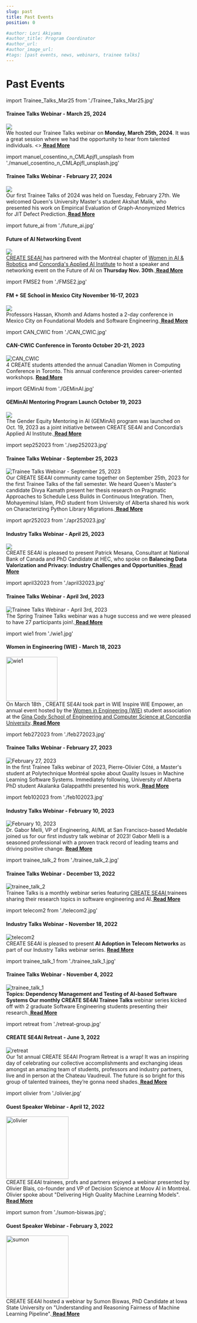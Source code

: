 ```yaml
---
slug: past
title: Past Events
position: 0

#author: Lori Akiyama
#author_title: Program Coordinator 
#author_url: 
#author_image_url: 
#tags: [past events, news, webinars, trainee talks]
---
```

# Past Events 

import Trainee_Talks_Mar25 from './Trainee_Talks_Mar25.jpg'

<div class="container2">
<h4>Trainee Talks Webinar - March 25, 2024</h4>
<div className="events" style={{ 
    '@media screen and (max-width: 966px)': {
        maxHeight: '100%',
        flexWrap: 'wrap',
        maxWidth: '350px'
    }
}}>  
<div class="manuel_cosentino_n_CMLApjfI_unsplash1">
<img src={Trainee_Talks_Mar25}/>
</div>
<div class="text">We hosted our Trainee Talks webinar on <strong>Monday, March 25th, 2024</strong>. It was a great session where we had the opportunity to hear from talented individuals.
<></><a href="/blog/2022/09/21/past/event/Trainee_Talks_Mar25"> <strong>Read More</strong></a></div>
</div>  </div>






import manuel_cosentino_n_CMLApjfI_unsplash from './manuel_cosentino_n_CMLApjfI_unsplash.jpg'

<div class="container2">

<h4>Trainee Talks Webinar - February 27, 2024</h4>
<div className="events" style={{ 
    '@media screen and (max-width: 966px)': {
        maxHeight: '100%',
        flexWrap: 'wrap',
        maxWidth: '350px'
    }
}}><div class="manuel_cosentino_n_CMLApjfI_unsplash1">
<img src={manuel_cosentino_n_CMLApjfI_unsplash}/></div>
<div class="text">Our first Trainee Talks of 2024 was held on Tuesday, February 27th. We welcomed Queen's University Master's student Akshat Malik, who presented his work on Empirical Evaluation of Graph-Anonymized Metrics for JIT Defect Prediction.<a href="/blog/2022/09/21/past/event/Trainee_Talks_Webinar_February27"><strong> Read More </strong></a>
</div></div></div>


import future_ai from './future_ai.jpg'

<div class="container2">
<h4>Future of AI Networking Event</h4>
<div className="events" style={{ 
    '@media screen and (max-width: 966px)': {
        maxHeight: '100%',
        flexWrap: 'wrap',
        maxWidth: '350px'
    }
}}><div class="manuel_cosentino_n_CMLApjfI_unsplash1">
<img src={future_ai}/></div>
<div class="text"><a href="https://se4ai.org/">CREATE SE4AI </a>has partnered with the Montréal chapter of <a href="https://www.womeninairobotics.de/">Women in AI & Robotics</a> and <a href="https://www.concordia.ca/research/applied-ai-institute.html">Concordia's Applied AI Institute</a> to host a speaker and networking event on the Future of AI on <strong>Thursday Nov. 30th</strong>.<a href="/blog/2022/09/21/past/event/Future_of_AI_Networking"> <strong>Read More</strong></a>
</div></div></div>


import FMSE2 from './FMSE2.jpg'

<div class="container2">

<h4>FM + SE School in Mexico City November 16-17, 2023 ​</h4>
<div className="events" style={{ 
    '@media screen and (max-width: 966px)': {
        maxHeight: '100%',
        flexWrap: 'wrap',
        maxWidth: '350px'
    }
}}><div class="manuel_cosentino_n_CMLApjfI_unsplash1">
<img src={FMSE2}/></div>
<div class="text">Professors Hassan, Khomh and Adams hosted a 2-day conference in Mexico City on Foundational Models and Software Engineering.<a href="/blog/2022/09/21/past/event/FM_SE_School_in_Mexico_City_November_16_17_2023"> <strong>Read More</strong></a>
</div></div></div>






import CAN_CWIC from './CAN_CWIC.jpg'

<div class="container2">

<h4>CAN-CWIC Conference in Toronto October 20-21, 2023</h4>
<div className="events" style={{ 
    '@media screen and (max-width: 966px)': {
        maxHeight: '100%',
        flexWrap: 'wrap',
        maxWidth: '350px'
    }
}}><div class="manuel_cosentino_n_CMLApjfI_unsplash1">
<img src={CAN_CWIC} alt="CAN_CWIC"  />
</div>
<div class="text">4 CREATE students attended the annual Canadian Women in Computing Conference in Toronto. This annual conference provides career-oriented workshops. <a href="/blog/2022/09/21/past/event/CAN-CWIC_Conference_in_Toronto_October20-21_2023"><strong> Read More</strong></a>
</div></div></div>



import GEMinAI from './GEMinAI.jpg'

<div class="container2">
<h4>GEMinAI Mentoring Program Launch October 19, 2023</h4>
<div className="events" style={{ 
    '@media screen and (max-width: 966px)': {
        maxHeight: '100%',
        flexWrap: 'wrap',
        maxWidth: '350px'
    }
}}><div class="manuel_cosentino_n_CMLApjfI_unsplash1">
<img src={GEMinAI} className="GEM"  />
</div>
<div class="text">The Gender Equity Mentoring in AI (GEMinAI) program was launched on Oct. 19, 2023 as a joint initiative between CREATE SE4AI and Concordia’s Applied AI Institute.<a href="/blog/2022/09/21/past/event/GEMinAI_Mentoring_Program_Launch_October19_2023"> <strong> Read More</strong></a>
</div></div></div>

import sep252023 from './sep252023.jpg'

<div class="container2">
<h4>Trainee Talks Webinar - September 25, 2023</h4>
<div className="events" style={{ 
    '@media screen and (max-width: 966px)': {
        maxHeight: '100%',
        flexWrap: 'wrap',
        maxWidth: '350px'
    }
}}><div class="manuel_cosentino_n_CMLApjfI_unsplash1">
<img src={sep252023} className="sep252023" alt="Trainee Talks Webinar - September 25, 2023" /></div>
<div class="text">Our CREATE SE4AI community came together on September 25th, 2023 for the first Trainee Talks of the fall semester.  We heard Queen's Master's candidate Divya Kamath present her thesis research on Pragmatic Approaches to Schedule Less Builds in Continuous Integration.  Then, Mohayeminul Islam, PhD student from University of Alberta shared his work on Characterizing Python Library Migrations.<a href="/blog/2022/09/21/past/event/Trainee_Talks_Webinar_September25_2023"> <strong> Read More</strong></a>
</div></div></div>



import apr252023 from './apr252023.jpg'

<div class="container2">
<h4> Industry Talks Webinar - April 25, 2023</h4>
<div className="events" style={{ 
    '@media screen and (max-width: 966px)': {
        maxHeight: '100%',
        flexWrap: 'wrap',
        maxWidth: '350px'
    }
}}><div class="manuel_cosentino_n_CMLApjfI_unsplash1"><img src={apr252023}/></div>
<div class="text">CREATE SE4AI is pleased to present Patrick Mesana, Consultant at National Bank of Canada and PhD Candidate at HEC, who spoke on <strong>Balancing Data Valorization and Privacy: Industry Challenges and Opportunities</strong>.<a href="/blog/2022/09/21/past/event/Industry_Talks_Webinar_April25_2023"> <strong> Read More</strong></a>
</div></div></div>




import april32023 from './april32023.jpg'

<div class="container2">
<h4>Trainee Talks Webinar - April 3rd, 2023</h4>
<div className="events" style={{ 
    '@media screen and (max-width: 966px)': {
        maxHeight: '100%',
        flexWrap: 'wrap',
        maxWidth: '350px'
    }
}}>
<div class="manuel_cosentino_n_CMLApjfI_unsplash1">
<img src={april32023} alt="Trainee Talks Webinar - April 3rd, 2023"/></div>
<div class="text">The Spring Trainee Talks webinar was a huge success and we were pleased to have 27 participants join!.<a href="/blog/2022/09/21/past/event/Trainee_Talks_Webinar_April3rd_2023"> <strong> Read More</strong></a>
</div></div> </div>


import wie1 from './wie1.jpg'

<div class="container2">
<h4>Women in Engineering (WIE) - March 18, 2023</h4>
<div className="events" style={{ 
    '@media screen and (max-width: 966px)': {
        maxHeight: '100%',
        flexWrap: 'wrap',
        maxWidth: '350px'
    }
}}>
<div class="manuel_cosentino_n_CMLApjfI_unsplash1"><img class="image" src={wie1} alt="wie1" width="140px" height="120px"/></div>
<div class="text">On March 18th , CREATE SE4AI took part in WIE Inspire WIE Empower, an annual event hosted by the <a href="https://www.womeninengineeringconcordia.com/">Women in Engineering (WIE)</a> student association at the <a href="https://www.concordia.ca/ginacody.html">Gina Cody School of Engineering and Computer Science at Concordia University</a>.<a href="/blog/2022/09/21/past/event/Women_in_Engineering_March18"> <strong> Read More</strong></a>
</div></div></div>



import feb272023 from './feb272023.jpg'

<div class="container2">
<h4>Trainee Talks Webinar - February 27, 2023</h4>
<div className="events" style={{ 
    '@media screen and (max-width: 966px)': {
        maxHeight: '100%',
        flexWrap: 'wrap',
        maxWidth: '350px'
    }
}}>
<div class="manuel_cosentino_n_CMLApjfI_unsplash1">
    <img src={feb272023} alt="February 27, 2023"/></div>
<div class="text">In the first Trainee Talks webinar of 2023, Pierre-Olivier Côté, a Master&#39;s student at Polytechnique Montréal spoke about Quality Issues in Machine Learning Software Systems. Immediately following, University of Alberta PhD student Akalanka Galappaththi presented his work.<a href="/blog/2022/09/21/past/event/Trainee_Talks_Webinar_February27_2023"><strong> Read More</strong></a>
</div></div></div>




import feb102023 from './feb102023.jpg'

<div class="container2">
<h4>Industry Talks Webinar - February 10, 2023</h4>
<div className="events" style={{ 
    '@media screen and (max-width: 966px)': {
        maxHeight: '100%',
        flexWrap: 'wrap',
        maxWidth: '350px'
    }
}}>
<div class="manuel_cosentino_n_CMLApjfI_unsplash1">
    <img src={feb102023} alt="February 10, 2023" /></div>
<div class="text"> Dr. Gabor Melli, VP of Engineering, AI/ML at San Francisco-based Medable joined us for our first industry talk webinar of 2023! Gabor Melli is a seasoned professional with a proven track record of leading teams and driving positive change. <a href="/blog/2022/09/21/past/event/Industry_Talks_Webinar_February10"><strong> Read More</strong></a>
</div></div></div>



import trainee_talk_2 from './trainee_talk_2.jpg'

<div class="container2">
<h4>Trainee Talks Webinar - December 13, 2022</h4>
<div className="events" style={{ 
    '@media screen and (max-width: 966px)': {
        maxHeight: '100%',
        flexWrap: 'wrap',
        maxWidth: '350px'
    }
}}>
  <div class="manuel_cosentino_n_CMLApjfI_unsplash1">
    <img src={trainee_talk_2} alt="trainee_talk_2" />
  </div>
  <div class="text">Trainee Talks is a monthly webinar series featuring <a href="https://se4ai.org/"> CREATE SE4AI </a>trainees sharing their research topics in software engineering and AI.<a href="/blog/2022/09/21/past/event/Trainee_Talks_Webinar_December13_2022"><strong> Read More</strong></a>
  </div>
</div></div>






import telecom2 from './telecom2.jpg'

<div class="container2">
<h4>Industry Talks Webinar - November 18, 2022</h4>
<div className="events" style={{ 
    '@media screen and (max-width: 966px)': {
        maxHeight: '100%',
        flexWrap: 'wrap',
        maxWidth: '350px'
    }
}}>
<div class="manuel_cosentino_n_CMLApjfI_unsplash1">
    <img src={telecom2} alt="telecom2" /></div>
<div class="text">CREATE SE4AI is pleased to present <strong>AI Adoption in Telecom Networks</strong> as part of our Industry Talks webinar series.
<a href="/blog/2022/09/21/past/event/Industry_Talks_Webinar_November18_2022"> <strong> Read More</strong></a>
</div></div></div>



import trainee_talk_1 from './trainee_talk_1.jpg'

<div class="container2">
<h4>Trainee Talks Webinar - November 4, 2022</h4>
<div className="events" style={{ 
    '@media screen and (max-width: 966px)': {
        maxHeight: '100%',
        flexWrap: 'wrap',
        maxWidth: '350px'
    }
}}>
<div class="manuel_cosentino_n_CMLApjfI_unsplash1">
    <img src={trainee_talk_1} alt="trainee_talk_1" /></div>
<div class="text"><strong>Topics: Dependency Management and Testing of AI-based Software Systems Our monthly CREATE SE4AI Trainee Talks </strong> webinar series kicked off with 2 graduate Software Engineering students presenting their research.<a href="/blog/2022/09/21/past/event/Trainee_Talks_Webinar_November4_2022"> <strong> Read More</strong></a>
</div></div></div>



import retreat from './retreat-group.jpg'

<div class="container2">
<h4>CREATE SE4AI Retreat - June 3, 2022</h4>
<div className="events" style={{ 
    '@media screen and (max-width: 966px)': {
        maxHeight: '100%',
        flexWrap: 'wrap',
        maxWidth: '350px'
    }
}}>
<div class="manuel_cosentino_n_CMLApjfI_unsplash1">
    <img src={retreat} alt="retreat" /></div>
<div class="text">Our 1st annual CREATE SE4AI Program Retreat is a wrap! It was an inspiring day of celebrating our collective accomplishments and exchanging ideas amongst an amazing team of students, professors and industry partners, live and in person at the Chateau Vaudreuil. The future is so bright for this group of talented trainees, they’re gonna need shades.<a href="/blog/2022/09/21/past/event/CREATE_SE4AI_Retreat_June3_2022"> <strong> Read More</strong></a>
</div></div></div>



import olivier from './olivier.jpg'

<div class="container2">
<h4>Guest Speaker Webinar - April 12, 2022</h4>
<div className="events" style={{ 
    '@media screen and (max-width: 966px)': {
        maxHeight: '100%',
        flexWrap: 'wrap',
        maxWidth: '350px'
    }
}}>
<div class="manuel_cosentino_n_CMLApjfI_unsplash1">
  <img src={olivier} alt="olivier" width="170px"/></div>
<div class="text">CREATE SE4AI trainees, profs and partners enjoyed a webinar presented by Olivier Blais, co-founder and VP of Decision Science at Moov AI in Montréal. Olivier spoke about "Delivering High Quality Machine Learning Models".<a href="/blog/2022/09/21/past/event/Guest_Speaker_Webinar_April12_2022"> <strong> Read More</strong></a>
</div></div></div>




import sumon from './sumon-biswas.jpg';

<div class="container2">
<h4>Guest Speaker Webinar - February 3, 2022</h4>
<div className="events" style={{ 
    '@media screen and (max-width: 966px)': {
        maxHeight: '100%',
        flexWrap: 'wrap',
        maxWidth: '350px'
    }
}}>
<div class="manuel_cosentino_n_CMLApjfI_unsplash1">
  <img src={sumon} alt="sumon" class="sumon" width="170px" /></div>
<div class="text">CREATE SE4AI hosted a webinar by Sumon Biswas, PhD Candidate at Iowa State University on "Understanding and Reasoning Fairness of Machine Learning Pipeline".<a href="/blog/2022/09/21/past/event/Guest_Speaker_Webinar_February3_2022"> <strong> Read More</strong></a>
</div></div></div>